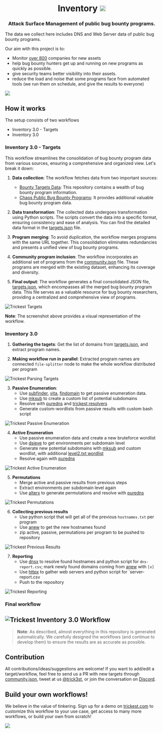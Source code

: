 <h1 align="center">Inventory <a href="https://twitter.com/intent/tweet?text=Inventory%20-%20Asset%20Inventory%20of%20public%20bug%20bounty%20programs.%20https://github.com/trickest/inventory%20by%20%40trick3st&hashtags=security,bugbounty,bugbountytips,assets,infosec,cybersecurity,recon,reconnaissance"><img src="https://img.shields.io/badge/Tweet--lightgrey?logo=twitter&style=social" alt="Tweet" height="20"/></a></h1>
<h3 align="center">Attack Surface Management of public bug bounty programs.</h3>

The data we collect here includes DNS and Web Server data of public bug bounty programs.

Our aim with this project is to:

- Monitor [over 800](targets.json) companies for new assets
- help bug bounty hunters get up and running on new programs as quickly as possible.
- give security teams better visibility into their assets.
- reduce the load and noise that some programs face from automated tools (we run them on schedule, and give the results to everyone)

[<img src="screenshots/banner.png" />](https://trickest-access.paperform.co/)

## How it works

The setup consists of two workflows

* Inventory 3.0 - Targets
* Inventory 3.0

### Inventory 3.0 - Targets

This workflow streamlines the consolidation of bug bounty program data from various sources, ensuring a comprehensive and organized view. Let's break it down:

1. **Data collection**: The workflow fetches data from two important sources:
   - [Bounty Targets Data](https://github.com/arkadiyt/bounty-targets-data): This repository contains a wealth of bug bounty program information.
   - [Chaos Public Bug Bounty Programs](https://github.com/projectdiscovery/public-bugbounty-programs): It provides additional valuable bug bounty program data.

2. **Data transformation**: The collected data undergoes transformation using Python scripts. The scripts convert the data into a specific format, ensuring consistency and ease of analysis. You can find the detailed data format in the [targets.json](targets.json) file.

3. **Program merging**: To avoid duplication, the workflow merges programs with the same URL together. This consolidation eliminates redundancies and presents a unified view of bug bounty programs.

4. **Community program inclusion**: The workflow incorporates an additional set of programs from the [community.json](community.json) file. These programs are merged with the existing dataset, enhancing its coverage and diversity.

5. **Final output**: The workflow generates a final consolidated JSON file, [targets.json](targets.json), which encompasses all the merged bug bounty program data. This file serves as a valuable resource for bug bounty researchers, providing a centralized and comprehensive view of programs.

![Trickest Targets](screenshots/inventory-3.0-targets.png)

**Note**: The screenshot above provides a visual representation of the workflow.


### Inventory 3.0

1. **Gathering the tagets**: Get the list of domains from [targets.json](targets.json), and extract program names.

2. **Making workflow run in parallel**: Extracted program names are connected `file-splitter` node to make the whole workflow distributed per program

![Trickest Parsing Targets](screenshots/inventory-3.0-parsing-targets.png)


3. **Passive Enumeration**: 
   * Use [subfinder](https://github.com/projectdiscovery/subfinder), [vita](https://github.com/junnlikestea/vita), [findomain](https://github.com/Findomain/Findomain) to get passive enumeration data.
   * Use [mksub](https://github.com/trickest/mksub) to create a custom list of potential subdomains
   * Resolve with [puredns](https://github.com/d3mondev/puredns) and [trickest resolvers](https://github.com/trickest/resolvers)
   * Generate custom-wordlists from passive results with custom bash script

![Trickest Passive Enumeration](screenshots/inventory-3.0-passive.png)

4. **Active Enumeration**
   * Use passive enumeration data and create a new bruteforce wordlist 
   * Use [dsieve](https://github.com/trickest/dsieve) to get environments per subdomain level
   * Generate new potential subdomains with [mksub](https://github.com/trickest/mksub) and custom wordlist, with additional [level2.txt wordlist](https://github.com/trickest/wordlists/blob/main/inventory/levels/level2.txt)
   * Resolve again with [puredns](https://github.com/d3mondev/puredns)
 

![Trickest Active Enumeration](screenshots/inventory-3.0-environments.png)

5. **Permutations**
   * Merge active and passive results from previous steps
   * Extract environments per subdomain level again
   * Use [alterx](https://github.com/projectdiscovery/alterx) to generate permutations and resolve with [puredns](https://github.com/d3mondev/puredns)

![Trickest Permutations](screenshots/inventory-3.0-permutations.png)

6. **Collecting previous results**
   * Use python script that will get all of the previous `hostnames.txt` per program
   * Use [anew](https://github.com/tomnomnom/anew) to get the new hostnames found 
   * zip active, passive, permutations per program to be pushed to repository

![Trickest Previous Results](screenshots/inventory-3.0-previous-results.png)

7. **Reporting**
   * Use [dnsx](https://github.com/projectdiscovery/dnsx) to resolve found hostnames and python script for `dns-report.csv`; mark newly found domains coming from [anew](https://github.com/tomnomnom/anew) with `[x]`
   * Use [httpx](https://github.com/projectdiscovery/httpx) to gather web servers and python script for `server-report.csv
   * Push to the repository

![Trickest Reporting](screenshots/inventory-3.0-reporting.png "Trickest Workflow - Inventory 3.0 - Targets")

### Final workflow

![Trickest Inventory 3.0 Workflow](screenshots/inventory-3.0.png "Trickest Workflow - Inventory 3.0 - Targets")
---

> **Note**: As described, almost everything in this repository is generated automatically. We carefully designed the workflows (and continue to develop them) to ensure the results are as accurate as possible.

## Contribution
All contributions/ideas/suggestions are welcome! If you want to add/edit a target/workflow, feel free to send us a PR with new targets through [community.json](community.json), tweet at us [@trick3st](https://twitter.com/trick3st), or join the conversation on [Discord](https://discord.gg/7HZmFYTGcQ).

## Build your own workflows!
We believe in the value of tinkering. Sign up for a demo on [trickest.com](https://trickest.com) to customize this workflow to your use case, get access to many more workflows, or build your own from scratch!

[<img src="screenshots/banner.png" />](https://trickest-access.paperform.co/)